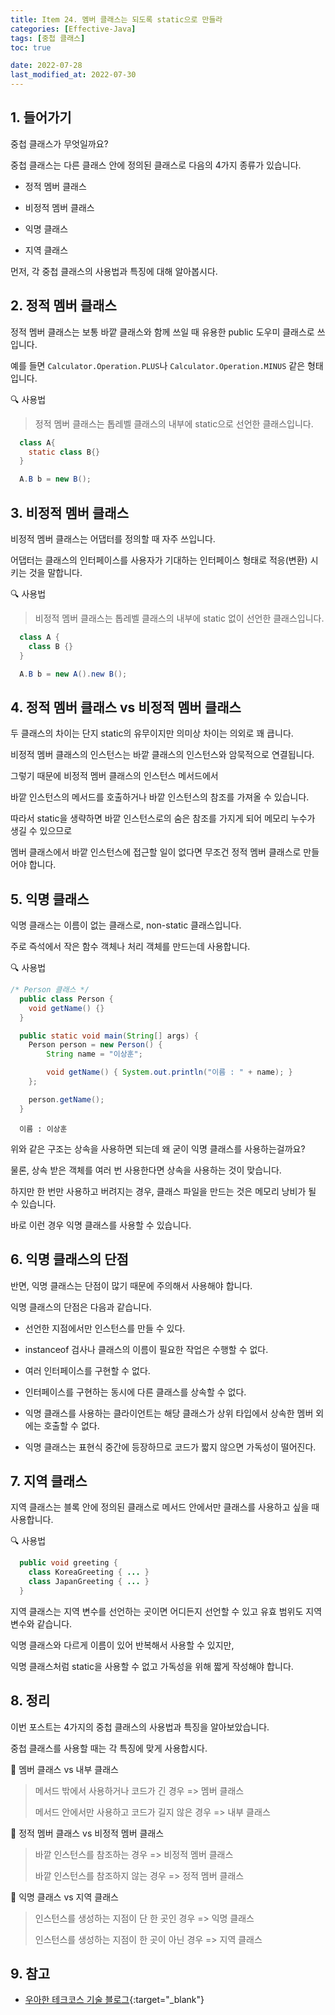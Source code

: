 ```yaml
---
title: Item 24. 멤버 클래스는 되도록 static으로 만들라
categories: [Effective-Java]
tags: [중첩 클래스]
toc: true

date: 2022-07-28
last_modified_at: 2022-07-30
---
```


## 1. 들어가기

중첩 클래스가 무엇일까요?

중첩 클래스는 다른 클래스 안에 정의된 클래스로 다음의 4가지 종류가 있습니다.

* 정적 멤버 클래스

* 비정적 멤버 클래스

* 익명 클래스

* 지역 클래스

먼저, 각 중첩 클래스의 사용법과 특징에 대해 알아봅시다.

## 2. 정적 멤버 클래스

정적 멤버 클래스는 보통 바깥 클래스와 함께 쓰일 때 유용한 public 도우미 클래스로 쓰입니다.

예를 들면 ```Calculator.Operation.PLUS```나 ```Calculator.Operation.MINUS``` 같은 형태입니다.

🔍 사용법

> 정적 멤버 클래스는 톱레벨 클래스의 내부에 static으로 선언한 클래스입니다.

```java
  class A{
    static class B{}
  }
```

```java
  A.B b = new B();
```

## 3. 비정적 멤버 클래스

비정적 멤버 클래스는 어댑터를 정의할 때 자주 쓰입니다.

어댑터는 클래스의 인터페이스를 사용자가 기대하는 인터페이스 형태로 적응(변환) 시키는 것을 말합니다.

🔍 사용법

> 비정적 멤버 클래스는 톱레벨 클래스의 내부에 static 없이 선언한 클래스입니다.

```java
  class A {
    class B {}
  }
```

```java
  A.B b = new A().new B();
```

## 4. 정적 멤버 클래스 vs 비정적 멤버 클래스

두 클래스의 차이는 단지 static의 유무이지만 의미상 차이는 의외로 꽤 큽니다.

비정적 멤버 클래스의 인스턴스는 바깥 클래스의 인스턴스와 암묵적으로 연결됩니다.

그렇기 때문에 비정적 멤버 클래스의 인스턴스 메서드에서

바깥 인스턴스의 메서드를 호출하거나 바깥 인스턴스의 참조를 가져올 수 있습니다.

따라서 static을 생략하면 바깥 인스턴스로의 숨은 참조를 가지게 되어 메모리 누수가 생길 수 있으므로

멤버 클래스에서 바깥 인스턴스에 접근할 일이 없다면 무조건 정적 멤버 클래스로 만들어야 합니다.

## 5. 익명 클래스

익명 클래스는 이름이 없는 클래스로, non-static 클래스입니다.

주로 즉석에서 작은 함수 객체나 처리 객체를 만드는데 사용합니다.

🔍 사용법

```java
/* Person 클래스 */
  public class Person {
    void getName() {}
  }
```

```java
  public static void main(String[] args) {
    Person person = new Person() {
        String name = "이상훈";

        void getName() { System.out.println("이름 : " + name); }
    };

    person.getName();
  }
```

```
  이름 : 이상훈
```

위와 같은 구조는 상속을 사용하면 되는데 왜 굳이 익명 클래스를 사용하는걸까요?

물론, 상속 받은 객체를 여러 번 사용한다면 상속을 사용하는 것이 맞습니다.

하지만 한 번만 사용하고 버려지는 경우, 클래스 파일을 만드는 것은 메모리 낭비가 될 수 있습니다.

바로 이런 경우 익명 클래스를 사용할 수 있습니다.

## 6. 익명 클래스의 단점

반면, 익명 클래스는 단점이 많기 때문에 주의해서 사용해야 합니다.

익명 클래스의 단점은 다음과 같습니다.

* 선언한 지점에서만 인스턴스를 만들 수 있다.

* instanceof 검사나 클래스의 이름이 필요한 작업은 수행할 수 없다.

* 여러 인터페이스를 구현할 수 없다.

* 인터페이스를 구현하는 동시에 다른 클래스를 상속할 수 없다.

* 익명 클래스를 사용하는 클라이언트는 해당 클래스가 상위 타입에서 상속한 멤버 외에는 호출할 수 없다.

* 익명 클래스는 표현식 중간에 등장하므로 코드가 짧지 않으면 가독성이 떨어진다.

## 7. 지역 클래스

지역 클래스는 블록 안에 정의된 클래스로 메서드 안에서만 클래스를 사용하고 싶을 때 사용합니다.

🔍 사용법

```java
  public void greeting {
    class KoreaGreeting { ... }
    class JapanGreeting { ... }
  }
```

지역 클래스는 지역 변수를 선언하는 곳이면 어디든지 선언할 수 있고 유효 범위도 지역 변수와 같습니다.

익명 클래스와 다르게 이름이 있어 반복해서 사용할 수 있지만,

익명 클래스처럼 static을 사용할 수 없고 가독성을 위해 짧게 작성해야 합니다.

## 8. 정리

이번 포스트는 4가지의 중첩 클래스의 사용법과 특징을 알아보았습니다.

중첩 클래스를 사용할 때는 각 특징에 맞게 사용합시다.

🎯 멤버 클래스 vs 내부 클래스

> 메서드 밖에서 사용하거나 코드가 긴 경우 => 멤버 클래스
>
> 메서드 안에서만 사용하고 코드가 길지 않은 경우 => 내부 클래스

🎯 정적 멤버 클래스 vs 비정적 멤버 클래스

> 바깥 인스턴스를 참조하는 경우 => 비정적 멤버 클래스
>
> 바깥 인스턴스를 참조하지 않는 경우 => 정적 멤버 클래스

🎯 익명 클래스 vs 지역 클래스

> 인스턴스를 생성하는 지점이 단 한 곳인 경우 => 익명 클래스
>
> 인스턴스를 생성하는 지점이 한 곳이 아닌 경우 => 지역 클래스

## 9. 참고

* [우아한 테크코스 기술 블로그](https://tecoble.techcourse.co.kr/post/2020-11-05-nested-class/){:target="_blank"}